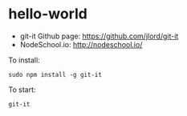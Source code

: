# hello-world

* git-it Github page: https://github.com/jlord/git-it
* NodeSchool.io: http://nodeschool.io/

To install:
```
sudo npm install -g git-it
```

To start:
```
git-it
```
